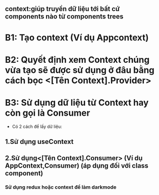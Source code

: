 ## context:giúp truyền dữ liệu tới bất cứ components nào từ components trees

# B1: Tạo context (Ví dụ Appcontext)

# B2: Quyết định xem Context chúng vừa tạo sẽ được sử dụng ở đâu bằng cách bọc <[Tên Context].Provider>

# B3: Sử dụng dữ liệu từ Context hay còn gọi là Consumer

- Có 2 cách để lấy dữ liệu:

## 1.Sử dụng useContext

## 2.Sử dụng<[Tên Context].Consumer> (Ví dụ AppContext,Consumer) (áp dụng đối với class component)

### Sử dụng redux hoặc context để làm darkmode
